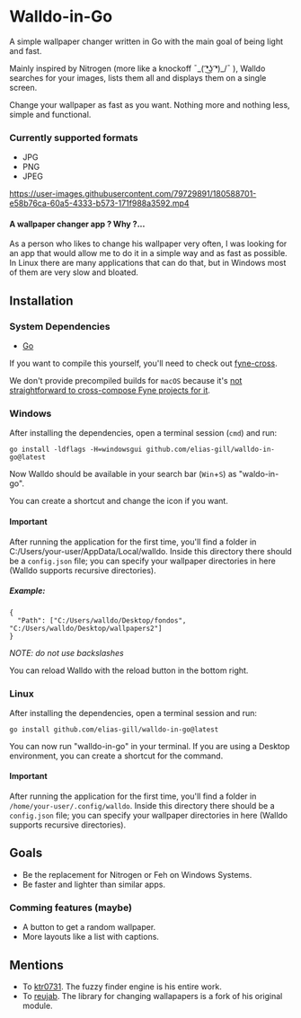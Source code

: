 # Walldo-in-Go
A simple wallpaper changer written in Go with the main goal of being light and fast.

Mainly inspired by Nitrogen (more like a knockoff  ¯\_( ͡❛͜ʖ ͡❛)_/¯ ), Walldo searches for your images, lists them all 
and displays them on a single screen.

Change your wallpaper as fast as you want. Nothing more and nothing less, simple and functional.

### Currently supported formats
- JPG
- PNG
- JPEG

https://user-images.githubusercontent.com/79729891/180588701-e58b76ca-60a5-4333-b573-171f988a3592.mp4

#### A wallpaper changer app ? Why ?... 
As a person who likes to change his wallpaper very often, I was looking for an app that would allow me to do it in a 
simple way and as fast as possible. In Linux there are many applications that can do that, 
but in Windows most of them are very slow and bloated.

## Installation
### System Dependencies 
- [Go](https://go.dev/doc/install)

If you want to compile this yourself, you'll need to check out [fyne-cross](https://github.com/fyne-io/fyne-cross).

We don't provide precompiled builds for `macOS` because it's [not straightforward to cross-compose Fyne projects for it](https://github.com/fyne-io/fyne-cross#build-the-docker-image-for-osxdarwinapple-cross-compiling).

### Windows
After installing the dependencies, open a terminal session (`cmd`) and run:
````
go install -ldflags -H=windowsgui github.com/elias-gill/walldo-in-go@latest
````
Now Walldo should be available in your search bar (`Win`+`S`) as "waldo-in-go".

You can create a shortcut and change the icon if you want.

#### Important
After running the application for the first time, you'll find a folder in C:/Users/your-user/AppData/Local/walldo. Inside this directory there should be a `config.json` file; you can specify your wallpaper directories in here (Walldo supports recursive directories).

##### *Example:*
```
{
  "Path": ["C:/Users/walldo/Desktop/fondos", "C:/Users/walldo/Desktop/wallpapers2"]
}
```
*NOTE: do not use backslashes*

You can reload Walldo with the reload button in the bottom right.

### Linux
After installing the dependencies, open a terminal session and run:
````
go install github.com/elias-gill/walldo-in-go@latest
````
You can now run "walldo-in-go" in your terminal. If you are using a Desktop environment, you can create a shortcut for the command.

#### Important
After running the application for the first time, you'll find a folder in `/home/your-user/.config/walldo`. Inside this directory there should be a `config.json` file; you can specify your wallpaper directories in here (Walldo supports recursive directories).

## Goals
- Be the replacement for Nitrogen or Feh on Windows Systems. 
- Be faster and lighter than similar apps.

### Comming features (maybe)
- A button to get a random wallpaper.
- More layouts like a list with captions.

## Mentions
- To [ktr0731](https://github.com/ktr07310). The fuzzy finder engine is his entire work.
- To [reujab](https://github.com/reujab/wallpaper). The library for changing wallapapers is a fork of his original module.

